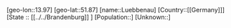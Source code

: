 ﻿---
location: [51.87,13.97]
mapzoom: [7,12] 
mapmarker: city 
type: City
tags:
- geo/City


SpocWebEntityId: 32163
isDeleted: false
confidential: public

---
[geo-lon::13.97]
[geo-lat::51.87]
[name::Luebbenau]
[Country::[[Germany]]]
[State :: [[../../Brandenburg]] ]
[Population::]
[Unknown::]

